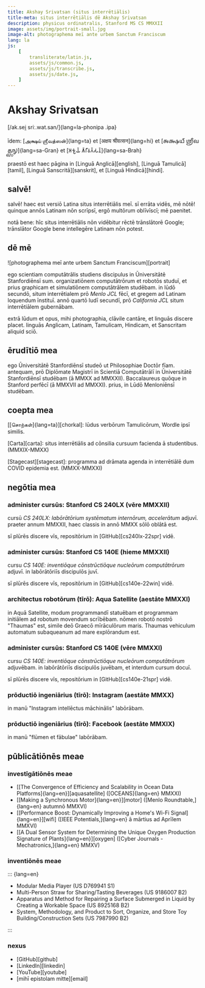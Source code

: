 ```yaml
---
title: Akshay Srivatsan (situs interrētiālis)
title-meta: situs interrētiālis dē Akshay Srivatsan
description: physicus ordinatralis, Stanford MS CS MMXXII
image: assets/img/portrait-small.jpg
image-alt: photographema meī ante urbem Sanctum Franciscum
lang: la
js:
    [
        transliterate/latin.js,
        assets/js/common.js,
        assets/js/transcribe.js,
        assets/js/date.js,
    ]
---
```


# Akshay Srivatsan

[/ak.sei̯ sriː.wat.san/]{lang=la-phonipa .ipa}

īdem: [அக்ஷய் ஶ்ரீவத்ஸன்]{lang=ta} et [अक्षय श्रीवत्सन]{lang=hi} et [𑌅𑌕𑍍𑌷𑌯𑍍
𑌶𑍍𑌰𑍀𑌵𑌤𑍍𑌸𑌨𑍍]{lang=sa-Gran} et [𑀅𑀓𑁆𑀱𑀬𑁆 𑀰𑁆𑀭𑀻𑀯𑀢𑁆𑀲𑀦𑁆]{lang=sa-Brah}

praestō est haec pāgina in [Linguā Anglicā][english], [Linguā Tamulicā][tamil],
[Linguā Sanscritā][sanskrit], et [Linguā Hindicā][hindi].

## salvē!

<script>
  document.write(`<b>hodie est:</b> ${hodie()} (${hodieBreve()})`);
</script>

salvē! haec est versiō Latina situs interrētiālis meī. sī errāta vidēs, mē nōtē!
quinque annōs Latinam nōn scrīpsī, ergō multōrum oblīvīscī; mē paenitet.

notā bene: hīc situs interrētiālis nōn vidēbitur rēctē trānslātorē Google;
trānslātor Google bene intellegēre Latinam nōn potest.

<div id="font" style="display:none">
<label for="change_font">**speciēm litterārum ēligē:**</label>
<select name="change_font" id="change_font">
<!-- filled from JS -->
</select>
</div>

## dē mē

![photographema meī ante urbem Sanctum Franciscum][portrait]

ego scientiam computātrālis studiens discipulus in Ūniversitātē Stanfordiēnsī
sum. organizatiōnem computātrōrum et robotōs studuī, et prius graphicam et
simulatiōnem computātrālem studēbam. in lūdō secundō, situm interrētialem prō
_Menlo JCL_ fēcī, et gregem ad Latinam loquendum īnstituī. annō quartō ludī
secundī, prō _California JCL_ situm interrētiālem gubernābam.

extrā lūdum et opus, mihi photographia, clāvile cantāre, et linguās discere
placet. linguās Anglicam, Latinam, Tamulicam, Hindicam, et Sanscritam aliquid
sciō.

## ērudītiō mea

ego Ūniversitātē Stanfordiēnsī studeō ut Philosophiae Doctōr fīam. antequam, prō
Diplōmate Magistrī in Scientiā Computātrālī in Ūniversitātē Stanfordiēnsī
studēbam (ā MMXX ad MMXXII). Baccalaureus quōque in Stanford perfēcī (ā MMXVII
ad MMXXI). prius, in Lūdō Menloniēnsī studēbam.

## coepta mea

[[சொற்கள்]{lang=ta}][chorkal]: lūdus verbōrum Tamulicōrum, Wordle ipsī similis.

[Carta][carta]: situs interrētiālis ad cōnsilia cursuum facienda ā studentibus.
(MMXIX-MMXX)

[Stagecast][stagecast]: programma ad drāmata agenda in interrētiālē dum COVID
epidemia est. (MMXX-MMXXI)

## negōtia mea

### administer cursūs: Stanford CS 240LX (vēre MMXXII)

cursū _CS 240LX: labōrātōrium systēmatum internōrum, accelerātum_ adjuvī.
praeter annum MMXXII, haec classis in annō MMXX sōlō oblātā est.

sī plūrēs discere vīs, repositōrium in [GitHub][cs240lx-22spr] vidē.

### administer cursūs: Stanford CS 140E (hieme MMXXII)

cursu _CS 140E: inventiōque cōnstrūctiōque nucleōrum computātrōrum_ adjuvī. in
labōrātōriīs discipulōs juvī.

sī plūrēs discere vīs, repositōrium in [GitHub][cs140e-22win] vidē.

### architectus robotōrum (tīrō): Aqua Satellite (aestāte MMXXI)

in Aquā Satellite, modum programmandī statuēbam et programmam initiālem ad
robotum movendum scrībēbam. nōmen robotō nostrō "Thaumas" est, simile deō Graecō
mīrāculōrum maris. Thaumas vehiculum automatum subaqueanum ad mare explōrandum
est.

### administer cursūs: Stanford CS 140E (vēre MMXXI)

cursu _CS 140E: inventiōque cōnstrūctiōque nucleōrum computātrōrum_ adjuvēbam.
in labōrātōriīs discipulōs juvēbam, et interdum cursum docuī.

sī plūrēs discere vīs, repositōrium in [GitHub][cs140e-21spr] vidē.

### prōductiō ingeniārius (tīrō): Instagram (aestāte MMXX)

in manū "Instagram intellēctus māchinālis" labōrābam.

### prōductiō ingeniārius (tīrō): Facebook (aestāte MMXIX)

in manū "flūmen et fābulae" labōrābam.

## pūblicātiōnēs meae

### investīgātiōnēs meae

-   [[The Convergence of Efficiency and Scalability in Ocean Data
    Platforms]{lang=en}][aquasatellite] ([OCEANS]{lang=en} MMXXI)
-   [[Making a Synchronous Motor]{lang=en}][motor] ([Menlo Roundtable,]{lang=en}
    autumnō MMXVI)
-   [[Performance Boost: Dynamically Improving a Home's Wi-Fi
    Signal]{lang=en}][wifi] ([IEEE Potentials,]{lang=en} ā mārtius ad Aprīlem
    MMXVI)
-   [[A Dual Sensor System for Determining the Unique Oxygen Production
    Signature of Plants]{lang=en}][oxygen] ([Cyber Journals -
    Mechatronics,]{lang=en} MMXV)

### inventiōnēs meae

::: {lang=en}

-   Modular Media Player (US D769941 S1)
-   Multi-Person Straw for Sharing/Tasting Beverages (US 9186007 B2)
-   Apparatus and Method for Repairing a Surface Submerged in Liquid by Creating
    a Workable Space (US 8925168 B2)
-   System, Methodology, and Product to Sort, Organize, and Store Toy
    Building/Construction Sets (US 7987990 B2)

:::

### nexus

-   [GitHub][github]
-   [LinkedIn][linkedin]
-   [YouTube][youtube]
-   [mihī epistolam mitte][email]

<script>

setup(
    document.getElementById("font"),
    document.getElementById("change_font"),
    [
        ["capitālēs quadrātae", "", "la", null],
        ["capitālēs unciālēs", "uncials", "la-Latg", mapping.to_ascii],
        ["capitālēs italica", "italics", "la-Ital", mapping.to_italics],
    ]
);
</script>
